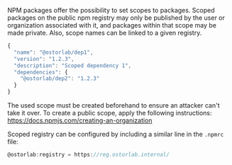 NPM packages offer the possibility to set scopes to packages. Scoped packages on the public npm registry may only be published by the user or organization associated with it, and packages within that scope may be made private. Also, scope names can be linked to a given registry.

```javascript
{
  "name": "@ostorlab/dep1",
  "version": "1.2.3",
  "description": "Scoped dependency 1",
  "dependencies": {
    "@ostorlab/dep2": "1.2.3"
  }
}
```

The used scope must be created beforehand to ensure an attacker can't take it over. To create a public scope, apply the following instructions: https://docs.npmjs.com/creating-an-organization

Scoped registry can be configured by including a similar line in the `.npmrc` file:

```javascript
@ostorlab:registry = https://reg.ostorlab.internal/
```

